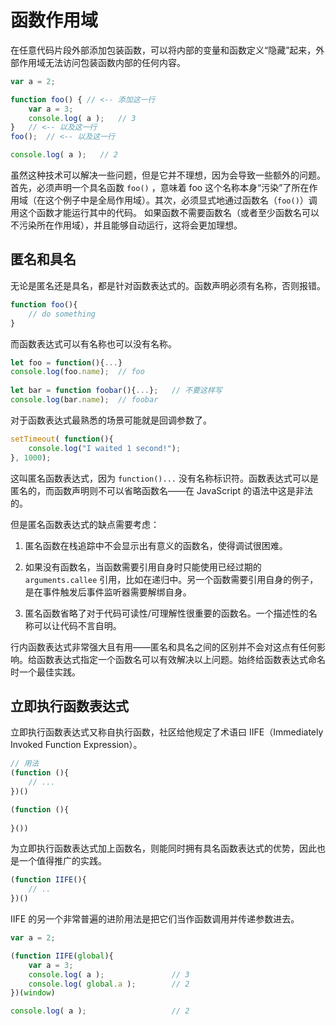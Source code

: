 # 函数作用域

在任意代码片段外部添加包装函数，可以将内部的变量和函数定义“隐藏”起来，外部作用域无法访问包装函数内部的任何内容。

```js
var a = 2;

function foo() { // <-- 添加这一行
    var a = 3;
    console.log( a );	// 3
}	// <-- 以及这一行
foo();	// <-- 以及这一行

console.log( a );	// 2
```

虽然这种技术可以解决一些问题，但是它并不理想，因为会导致一些额外的问题。首先，必须声明一个具名函数 `foo()` ，意味着 foo 这个名称本身“污染”了所在作用域（在这个例子中是全局作用域）。其次，必须显式地通过函数名（`foo()`）调用这个函数才能运行其中的代码。
如果函数不需要函数名（或者至少函数名可以不污染所在作用域），并且能够自动运行，这将会更加理想。

## 匿名和具名

无论是匿名还是具名，都是针对函数表达式的。函数声明必须有名称，否则报错。

```js
function foo(){	
    // do something
}
```

而函数表达式可以有名称也可以没有名称。

```js
let foo = function(){...}
console.log(foo.name);	// foo
                     
let bar = function foobar(){...};	// 不要这样写
console.log(bar.name);	// foobar
```

对于函数表达式最熟悉的场景可能就是回调参数了。

```js
setTimeout( function(){
    console.log("I waited 1 second!");
}, 1000);
```

这叫匿名函数表达式，因为 `function()...` 没有名称标识符。函数表达式可以是匿名的，而函数声明则不可以省略函数名——在 JavaScript 的语法中这是非法的。

但是匿名函数表达式的缺点需要考虑：

1. 匿名函数在栈追踪中不会显示出有意义的函数名，使得调试很困难。

2. 如果没有函数名，当函数需要引用自身时只能使用已经过期的 `arguments.callee` 引用，比如在递归中。另一个函数需要引用自身的例子，是在事件触发后事件监听器需要解绑自身。

3. 匿名函数省略了对于代码可读性/可理解性很重要的函数名。一个描述性的名称可以让代码不言自明。

行内函数表达式非常强大且有用——匿名和具名之间的区别并不会对这点有任何影响。给函数表达式指定一个函数名可以有效解决以上问题。始终给函数表达式命名时一个最佳实践。

## 立即执行函数表达式

立即执行函数表达式又称自执行函数，社区给他规定了术语曰 IIFE（Immediately Invoked Function Expression）。

```js
// 用法
(function (){
    // ...
})()

(function (){
    
}())
```

为立即执行函数表达式加上函数名，则能同时拥有具名函数表达式的优势，因此也是一个值得推广的实践。

```js
(function IIFE(){
    // ..
})()
```

IIFE 的另一个非常普遍的进阶用法是把它们当作函数调用并传递参数进去。

```js
var a = 2;

(function IIFE(global){
    var a = 3;
    console.log( a );				// 3
    console.log( global.a );		// 2
})(window)

console.log( a );					// 2
```




